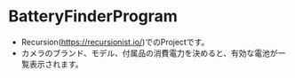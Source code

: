 # BatteryFinderProgram
- Recursion(https://recursionist.io/)でのProjectです。
- カメラのブランド、モデル、付属品の消費電力を決めると、有効な電池が一覧表示されます。
